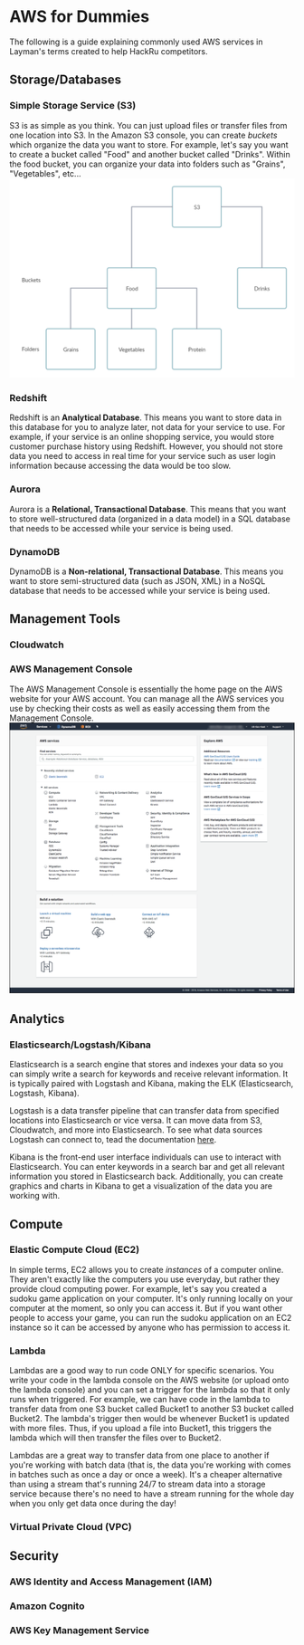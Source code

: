 # AWS for Dummies
The following is a guide explaining commonly used AWS services in Layman's terms created to help HackRu competitors. 

## Storage/Databases
### Simple Storage Service (S3)
S3 is as simple as you think. You can just upload files or transfer files from one location into S3. In the Amazon S3 console, you can create _buckets_ which organize the data you want to store. For example, let's say you want to create a bucket called "Food" and another bucket called "Drinks". Within the food bucket, you can organize your data into folders such as "Grains", "Vegetables", etc... 
![A diagram of how data is organized in S3](s3.png)

### Redshift
Redshift is an **Analytical Database**. This means you want to store data in this database for you to analyze later, not data for your service to use. For example, if your service is an online shopping service, you would store customer purchase history using Redshift. However, you should not store data you need to access in real time for your service such as user login information because accessing the data would be too slow.

### Aurora
Aurora is a **Relational, Transactional Database**. This means that you want to store well-structured data (organized in a data model) in a SQL database that needs to be accessed while your service is being used. 

### DynamoDB
DynamoDB is a **Non-relational, Transactional Database**. This means you want to store semi-structured data (such as JSON, XML) in a NoSQL database that needs to be accessed while your service is being used.

## Management Tools
### Cloudwatch

### AWS Management Console
The AWS Management Console is essentially the home page on the AWS website for your AWS account. You can manage all the AWS services you use by checking their costs as well as easily accessing them from the Management Console.
![A screenshot of the AWS Management Console](console.png)

## Analytics
### Elasticsearch/Logstash/Kibana
Elasticsearch is a search engine that stores and indexes your data so you can simply write a search for keywords and receive relevant information. It is typically paired with Logstash and Kibana, making the ELK (Elasticsearch, Logstash, Kibana).

Logstash is a data transfer pipeline that can transfer data from specified locations into Elasticsearch or vice versa. It can move data from S3, Cloudwatch, and more into Elasticsearch. To see what data sources Logstash can connect to, tead the documentation [here](https://www.elastic.co/guide/en/logstash/current/input-plugins.html). 

Kibana is the front-end user interface individuals can use to interact with Elasticsearch. You can enter keywords in a search bar and get all relevant information you stored in Elasticsearch back. Additionally, you can create graphics and charts in Kibana to get a visualization of the data you are working with. 


## Compute
### Elastic Compute Cloud (EC2)
In simple terms, EC2 allows you to create _instances_ of a computer online. They aren't exactly like the computers you use everyday, but rather they provide cloud computing power. For example, let's say you created a sudoku game application on your computer. It's only running locally on your computer at the moment, so only you can access it. But if you want other people to access your game, you can run the sudoku application on an EC2 instance so it can be accessed by anyone who has permission to access it. 

### Lambda
Lambdas are a good way to run code ONLY for specific scenarios. You write your code in the lambda console on the AWS website (or upload onto the lambda console) and you can set a trigger for the lambda so that it only runs when triggered. For example, we can have code in the lambda to transfer data from one S3 bucket called Bucket1 to another S3 bucket called Bucket2. The lambda's trigger then would be whenever Bucket1 is updated with more files. Thus, if you upload a file into Bucket1, this triggers the lambda which will then transfer the files over to Bucket2. 

Lambdas are a great way to transfer data from one place to another if you're working with batch data (that is, the data you're working with comes in batches such as once a day or once a week). It's a cheaper alternative than using a stream that's running 24/7 to stream data into a storage service because there's no need to have a stream running for the whole day when you only get data once during the day! 

### Virtual Private Cloud (VPC)

## Security
### AWS Identity and Access Management (IAM)

### Amazon Cognito

### AWS Key Management Service
